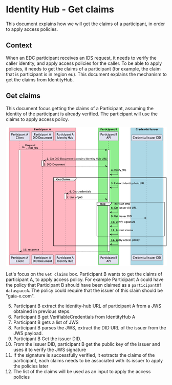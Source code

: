 # Identity Hub - Get claims

This document explains how we will get the claims of a participant, in order to apply access policies.

## Context 
When an EDC participant receives an IDS request, it needs to verify the caller identity, and apply access policies for the caller.
To be able to apply policies, it needs to get the claims of a participant (for example, the claim that is participant is in region eu).
This document explains the mechanism to get the claims from IdentityHub.

## Get claims

This document focus getting the claims of a Participant, assuming the identity of the participant is already verified.
The participant will use the claims to apply access policy.

![Apply policy flow](apply-policies-flow.png)

Let's focus on the `Get claims` box.
Participant B wants to get the claims of participant A, to apply access policy.
For example Participant A could have the policy that Participant B should have been claimed as a `participantOf` 
`dataspaceA`. The policy could require that the issuer of this claim should be "gaia-x.com".

5. Participant B extract the identity-hub URL of participant A from a JWS obtained in previous steps.
6. Participant B get VerifiableCredentials from IdentityHub A
7. Participant B gets a list of JWS
8. Participant B parses the JWS, extract the DID URL of the issuer from the JWS payload.
9. Participant B Get the issuer DID.
10. From the issuer DID, participant B get the public key of the issuer and uses it to verify the JWS signature
11. If the signature is successfully verified, it extracts the claims of the participant, each claims needs to be associated with its issuer to apply the policies later
12. The list of the claims will be used as an input to apply the access policies